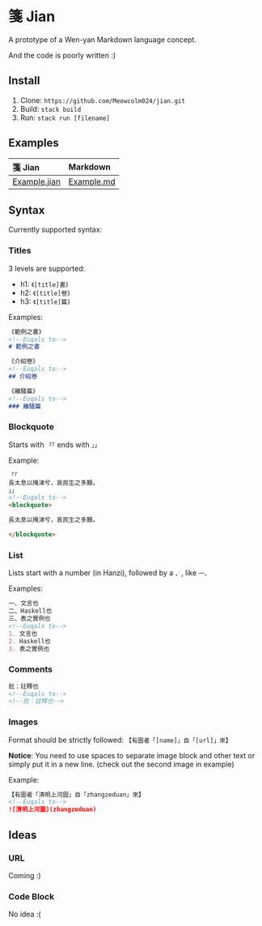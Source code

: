 # 箋 Jian

A prototype of a Wen-yan Markdown language concept.

And the code is poorly written :)

## Install

1. Clone: `https://github.com/Meowcolm024/jian.git`
2. Build: `stack build`
3. Run: `stack run [filename]`

## Examples

| 箋 Jian                      | Markdown                 |
| :--------------------------- | :----------------------- |
| [Example.jian](example.jian) | [Example.md](example.md) |

## Syntax

Currently supported syntax:

### Titles

3 levels are supported:

- h1: `《[title]書》`
- h2: `《[title]卷》`
- h3: `《[title]篇》`

Examples:

``` markdown
《範例之書》
<!--Euqals to-->
# 範例之書

《介紹卷》
<!--Euqals to-->
## 介紹卷

《離騷篇》
<!--Euqals to-->
### 離騷篇
```

### Blockquote

Starts with `「「` ends with `」」`

Example:

``` markdown
「「
長太息以掩涕兮，哀民生之多艱。
」」
<!--Euqals to-->
<blockquote>

長太息以掩涕兮，哀民生之多艱。

</blockquote>
```

### List

Lists start with a number (in Hanzi), followed by a `、`, like `一、`

Examples:

``` markdown
一、文言也
二、Haskell也
三、表之實例也
<!--Euqals to-->
1. 文言也
2. Haskell也
3. 表之實例也
```

### Comments

``` markdown
批：註釋也
<!--Euqals to-->
<!--批：註釋也-->
```

### Images

Format should be strictly followed: `【有圖者「[name]」自「[url]」來】`

**Notice**: You need to use spaces to separate image block and other text or simply put it in a new line.
(check out the second image in example)

Example:

``` markdown
【有圖者「清明上河圖」自「zhangzeduan」來】
<!--Euqals to-->
![清明上河圖](zhangzeduan)
```

## Ideas

### URL

Coming :)

### Code Block

No idea :(

